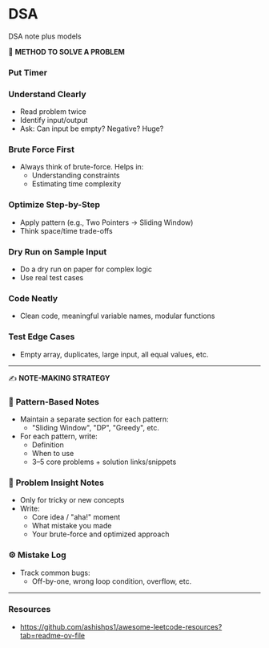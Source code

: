 # DSA  
DSA note plus models  

🧠 **METHOD TO SOLVE A PROBLEM**  
### **Put Timer**
### **Understand Clearly**  
- Read problem twice  
- Identify input/output  
- Ask: Can input be empty? Negative? Huge?  

### **Brute Force First**  
- Always think of brute-force. Helps in:  
  - Understanding constraints  
  - Estimating time complexity  

### **Optimize Step-by-Step**  
- Apply pattern (e.g., Two Pointers → Sliding Window)  
- Think space/time trade-offs  

### **Dry Run on Sample Input**  
- Do a dry run on paper for complex logic  
- Use real test cases  

### **Code Neatly**  
- Clean code, meaningful variable names, modular functions  

### **Test Edge Cases**  
- Empty array, duplicates, large input, all equal values, etc.  

---

✍️ **NOTE-MAKING STRATEGY**  

### 📒 **Pattern-Based Notes**  
- Maintain a separate section for each pattern:  
  - "Sliding Window", "DP", "Greedy", etc.  
- For each pattern, write:  
  - Definition  
  - When to use  
  - 3–5 core problems + solution links/snippets  

### 📌 **Problem Insight Notes**  
- Only for tricky or new concepts  
- Write:  
  - Core idea / "aha!" moment  
  - What mistake you made  
  - Your brute-force and optimized approach  

### ⚙️ **Mistake Log**  
- Track common bugs:  
  - Off-by-one, wrong loop condition, overflow, etc.

---

### **Resources**
- https://github.com/ashishps1/awesome-leetcode-resources?tab=readme-ov-file

